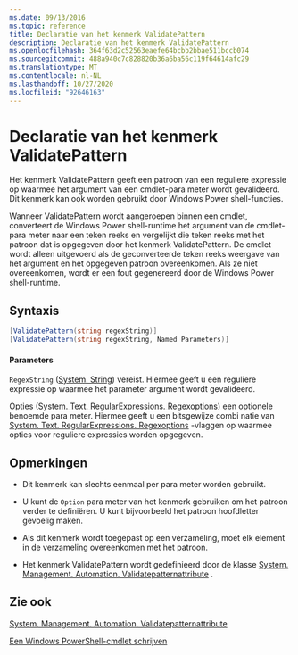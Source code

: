 ```yaml
---
ms.date: 09/13/2016
ms.topic: reference
title: Declaratie van het kenmerk ValidatePattern
description: Declaratie van het kenmerk ValidatePattern
ms.openlocfilehash: 364f63d2c52563eaefe64bcbb2bbae511bccb074
ms.sourcegitcommit: 488a940c7c828820b36a6ba56c119f64614afc29
ms.translationtype: MT
ms.contentlocale: nl-NL
ms.lasthandoff: 10/27/2020
ms.locfileid: "92646163"
---
```

# <a name="validatepattern-attribute-declaration"></a>Declaratie van het kenmerk ValidatePattern

Het kenmerk ValidatePattern geeft een patroon van een reguliere expressie op waarmee het argument van een cmdlet-para meter wordt gevalideerd. Dit kenmerk kan ook worden gebruikt door Windows Power shell-functies.

Wanneer ValidatePattern wordt aangeroepen binnen een cmdlet, converteert de Windows Power shell-runtime het argument van de cmdlet-para meter naar een teken reeks en vergelijkt die teken reeks met het patroon dat is opgegeven door het kenmerk ValidatePattern. De cmdlet wordt alleen uitgevoerd als de geconverteerde teken reeks weergave van het argument en het opgegeven patroon overeenkomen. Als ze niet overeenkomen, wordt er een fout gegenereerd door de Windows Power shell-runtime.

## <a name="syntax"></a>Syntaxis

```csharp
[ValidatePattern(string regexString)]
[ValidatePattern(string regexString, Named Parameters)]
```

#### <a name="parameters"></a>Parameters

`RegexString` ([System. String](/dotnet/api/System.String)) vereist. Hiermee geeft u een reguliere expressie op waarmee het parameter argument wordt gevalideerd.

Opties ([System. Text. RegularExpressions. Regexoptions](/dotnet/api/System.Text.RegularExpressions.RegexOptions)) een optionele benoemde para meter. Hiermee geeft u een bitsgewijze combi natie van [System. Text. RegularExpressions. Regexoptions](/dotnet/api/System.Text.RegularExpressions.RegexOptions) -vlaggen op waarmee opties voor reguliere expressies worden opgegeven.

## <a name="remarks"></a>Opmerkingen

- Dit kenmerk kan slechts eenmaal per para meter worden gebruikt.

- U kunt de `Option` para meter van het kenmerk gebruiken om het patroon verder te definiëren. U kunt bijvoorbeeld het patroon hoofdletter gevoelig maken.

- Als dit kenmerk wordt toegepast op een verzameling, moet elk element in de verzameling overeenkomen met het patroon.

- Het kenmerk ValidatePattern wordt gedefinieerd door de klasse [System. Management. Automation. Validatepatternattribute](/dotnet/api/System.Management.Automation.ValidatePatternAttribute) .

## <a name="see-also"></a>Zie ook

[System. Management. Automation. Validatepatternattribute](/dotnet/api/System.Management.Automation.ValidatePatternAttribute)

[Een Windows PowerShell-cmdlet schrijven](./writing-a-windows-powershell-cmdlet.md)

